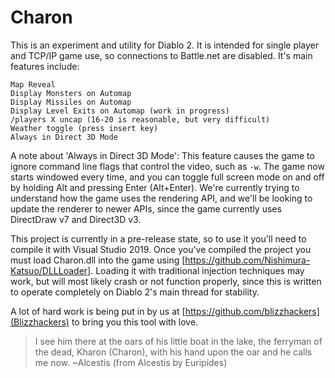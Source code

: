 # Charon

This is an experiment and utility for Diablo 2. It is intended for single player and TCP/IP game use, so connections to Battle.net are disabled. It's main features include:

    Map Reveal
    Display Monsters on Automap
    Display Missiles on Automap
    Display Level Exits on Automap (work in progress)
    /players X uncap (16-20 is reasonable, but very difficult)
    Weather toggle (press insert key)
    Always in Direct 3D Mode

A note about 'Always in Direct 3D Mode':
    This feature causes the game to ignore command line flags that control the video, such as `-w`. The game now starts windowed every time, and you can toggle full screen mode on and off by holding Alt and pressing Enter (Alt+Enter). We're currently trying to understand how the game uses the rendering API, and we'll be looking to update the renderer to newer APIs, since the game currently uses DirectDraw v7 and Direct3D v3.

This project is currently in a pre-release state, so to use it you'll need to compile it with Visual Studio 2019. Once you've compiled the project you must load Charon.dll into the game using [https://github.com/Nishimura-Katsuo/DLLLoader]. Loading it with traditional injection techniques may work, but will most likely crash or not function properly, since this is written to operate completely on Diablo 2's main thread for stability.

A lot of hard work is being put in by us at [https://github.com/blizzhackers](Blizzhackers) to bring you this tool with love.

>I see him there at the oars of his little boat in the lake, the ferryman of the dead, Kharon (Charon), with his hand upon the oar and he calls me now. ~Alcestis (from Alcestis by Euripides)
